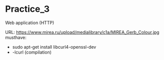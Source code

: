 # Practice_3
Web application (HTTP)

URL: https://www.mirea.ru/upload/medialibrary/c1a/MIREA_Gerb_Colour.jpg
musthave:
- sudo apt-get install libcurl4-openssl-dev <br>
- \-lcurl (compilation)

